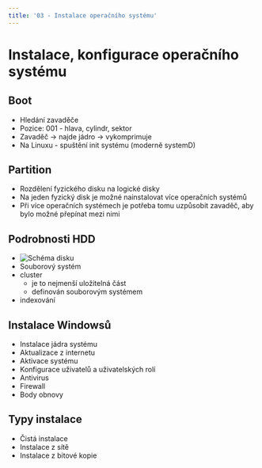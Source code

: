 ```yaml
---
title: '03 - Instalace operačního systému'
---
```


# Instalace, konfigurace operačního systému
## Boot
- Hledání zavaděče
- Pozice: 001 - hlava, cylindr, sektor
- Zavaděč -> najde jádro -> vykomprimuje
- Na Linuxu - spuštění init systému (moderně systemD)

## Partition
- Rozdělení fyzického disku na logické disky
- Na jeden fyzický disk je možné nainstalovat více operačních systémů
- Při více operačních systémech je potřeba tomu uzpůsobit zavaděč, aby bylo možné přepínat mezi nimi

## Podrobnosti HDD
- ![Schéma disku](https://www.ntfs.com/images/screenshots/recover-hard-drive.gif)
- Souborový systém
- cluster
	- je to nejmenší uložitelná část
	- definován souborovým systémem
- indexování

## Instalace Windowsů
- Instalace jádra systému
- Aktualizace z internetu
- Aktivace systému
- Konfigurace uživatelů a uživatelských rolí
- Antivirus
- Firewall
- Body obnovy

## Typy instalace
- Čistá instalace
- Instalace z sítě
- Instalace z bitové kopie